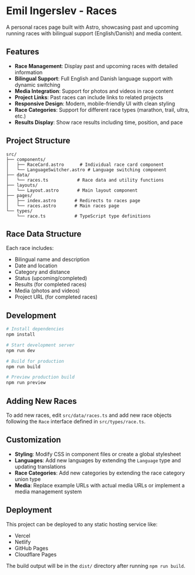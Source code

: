 # Emil Ingerslev - Races

A personal races page built with Astro, showcasing past and upcoming running races with bilingual support (English/Danish) and media content.

## Features

- **Race Management**: Display past and upcoming races with detailed information
- **Bilingual Support**: Full English and Danish language support with dynamic switching
- **Media Integration**: Support for photos and videos in race content
- **Project Links**: Past races can include links to related projects
- **Responsive Design**: Modern, mobile-friendly UI with clean styling
- **Race Categories**: Support for different race types (marathon, trail, ultra, etc.)
- **Results Display**: Show race results including time, position, and pace

## Project Structure

```
src/
├── components/
│   ├── RaceCard.astro      # Individual race card component
│   └── LanguageSwitcher.astro # Language switching component
├── data/
│   └── races.ts           # Race data and utility functions
├── layouts/
│   └── Layout.astro       # Main layout component
├── pages/
│   ├── index.astro       # Redirects to races page
│   └── races.astro       # Main races page
└── types/
    └── race.ts           # TypeScript type definitions
```

## Race Data Structure

Each race includes:

- Bilingual name and description
- Date and location
- Category and distance
- Status (upcoming/completed)
- Results (for completed races)
- Media (photos and videos)
- Project URL (for completed races)

## Development

```bash
# Install dependencies
npm install

# Start development server
npm run dev

# Build for production
npm run build

# Preview production build
npm run preview
```

## Adding New Races

To add new races, edit `src/data/races.ts` and add new race objects following the `Race` interface defined in `src/types/race.ts`.

## Customization

- **Styling**: Modify CSS in component files or create a global stylesheet
- **Languages**: Add new languages by extending the `Language` type and updating translations
- **Race Categories**: Add new categories by extending the race category union type
- **Media**: Replace example URLs with actual media URLs or implement a media management system

## Deployment

This project can be deployed to any static hosting service like:

- Vercel
- Netlify
- GitHub Pages
- Cloudflare Pages

The build output will be in the `dist/` directory after running `npm run build`.
